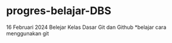 # progres-belajar-DBS

16 Februari 2024
Belejar Kelas Dasar Git dan Github
*belajar cara menggunakan git

